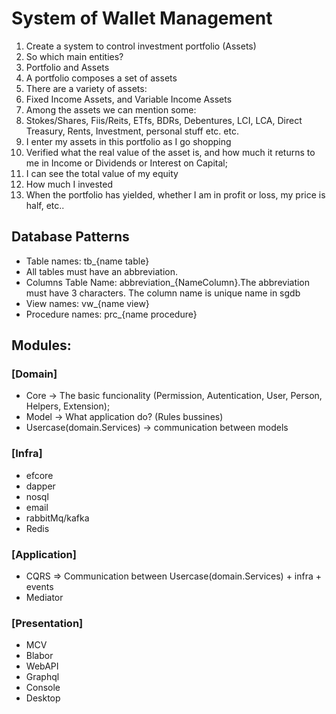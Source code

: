# System of Wallet Management
1. Create a system to control investment portfolio (Assets)
2. So which main entities?
3. Portfolio and Assets
4. A portfolio composes a set of assets
5. There are a variety of assets:
6. Fixed Income Assets, and Variable Income Assets
7. Among the assets we can mention some:
8. Stokes/Shares, Fiis/Reits, ETfs, BDRs, Debentures, LCI, LCA, Direct Treasury, Rents, Investment, personal stuff etc. etc.
9. I enter my assets in this portfolio as I go shopping
10. Verified what the real value of the asset is, and how much it returns to me in Income or Dividends or Interest on Capital;
11. I can see the total value of my equity
12. How much I invested
13. When the portfolio has yielded, whether I am in profit or loss, my price is half, etc..

## Database Patterns
- Table names: tb_{name table}
- All tables must have an abbreviation.
- Columns Table Name: abbreviation_{NameColumn}.The abbreviation must have 3 characters. The column name is unique name in sgdb
- View names: vw_{name view}
- Procedure names: prc_{name procedure}

## Modules:

### [Domain]
- Core   -> The basic funcionality (Permission, Autentication, User, Person, Helpers, Extension);
- Model  -> What application do? (Rules bussines)
- Usercase(domain.Services) -> communication between models

### [Infra]
- efcore
- dapper
- nosql
- email
- rabbitMq/kafka
- Redis

### [Application]
- CQRS => Communication between Usercase(domain.Services) + infra + events
- Mediator

### [Presentation]
- MCV
- Blabor
- WebAPI
- Graphql
- Console
- Desktop